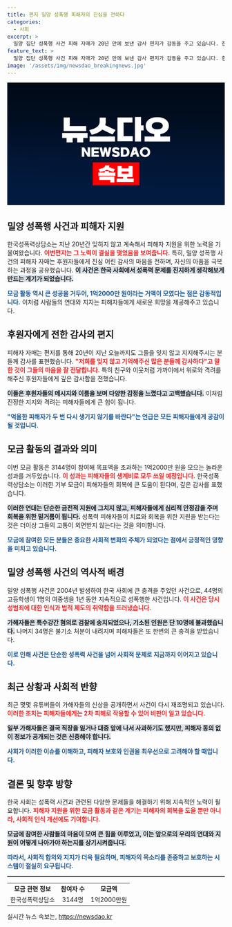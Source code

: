 ```yaml
---
title: 편지 밀양 성폭행 피해자의 진심을 전하다
categories:
  - 사회
excerpt: >
  밀양 집단 성폭행 사건 피해 자매가 20년 만에 보낸 감사 편지가 감동을 주고 있습니다. 한국성폭력상담소의 모금으로 모인 1억2000만 원은 피해자들의 생계비로 지원되며, 고난을 함께 이겨낸 후원자들에게 진심을 전했습니다.
feature_text: >
  밀양 집단 성폭행 사건 피해 자매가 20년 만에 보낸 감사 편지가 감동을 주고 있습니다. 한국성폭력상담소의 모금으로 모인 1억2000만 원은 피해자들의 생계비로 지원되며, 고난을 함께 이겨낸 후원자들에게 진심을 전했습니다.
image: '/assets/img/newsdao_breakingnews.jpg'
---
```


<p><img src="/assets/img/newsdao_breakingnews.jpg" alt="koreaapp 속보" /></p>

<h2 data-ke-size="size26">밀양 성폭행 사건과 피해자 지원</h2>

<p data-ke-size="size16"></p> 한국성폭력상담소는 지난 20년간 잊히지 않고 계속해서 피해자 지원을 위한 노력을 기울여왔습니다. <b><span style="color: #ee2323;">이번편지는 그 노력이 결실을 맺었음을 보여줍니다.</span></b> 특히, 밀양 성폭행 사건의 피해자 자매는 후원자들에게 진심 어린 감사의 마음을 전하며, 자신의 아픔을 극복하는 과정을 공유했습니다. <b><span style="background-color: #21538527;">이 사건은 한국 사회에서 성폭력 문제를 진지하게 생각해보게 만드는 계기가 되었습니다.</span></b> 

<b><span style="color: #1a5490;">모금 활동 역시 큰 성공을 거두어, 1억2000만 원이라는 거액이 모였다는 점은 감동적입니다.</span></b> 이처럼 사람들의 연대와 지지는 피해자들에게 새로운 희망을 제공해주고 있습니다. 

<p data-ke-size="size16"></p>

<h2 data-ke-size="size26">후원자에게 전한 감사의 편지</h2>

<p data-ke-size="size16"></p> 피해자 자매는 편지를 통해 20년이 지난 오늘까지도 그들을 잊지 않고 지지해주시는 분들께 감사를 표현했습니다. <b><span style="color: #ee2323;">"저희를 잊지 않고 기억해주신 많은 분들께 감사하다"고 말한 것이 그들의 마음을 잘 전달합니다.</span></b> 특히 친구와 이웃처럼 가까이에서 위로와 격려를 해주신 후원자들에게 깊은 감사함을 전했습니다. 

<b><span style="background-color: #21538527;">이들은 후원자들의 메시지와 이름을 보며 다양한 감정을 느꼈다고 고백했습니다.</span></b> 이처럼 진정한 지지와 격려는 피해자들에게 큰 힘이 됩니다. 

<b><span style="color: #1a5490;">"억울한 피해자가 두 번 다시 생기지 않기를 바란다"는 언급은 모든 피해자들에게 공감이 될 것입니다.</span></b> 

<p data-ke-size="size16"></p>

<h2 data-ke-size="size26">모금 활동의 결과와 의미</h2>

<p data-ke-size="size16"></p> 이번 모금 활동은 3144명이 참여해 목표액을 초과하는 1억2000만 원을 모으는 놀라운 성과를 거두었습니다. <b><span style="color: #ee2323;">이 성과는 피해자들의 생계비로 모두 쓰일 예정입니다.</span></b> 한국성폭력상담소는 이러한 기부 모금이 피해자들의 회복에 큰 도움이 된다며, 깊은 감사를 표했습니다. 

<b><span style="background-color: #21538527;">이러한 연대는 단순한 금전적 지원에 그치지 않고, 피해자들에게 심리적 안정감을 주며 회복을 위한 밑거름이 됩니다.</span></b> 성폭력 피해자들이 치료와 회복을 위한 지원을 받는다는 것은 더이상 그들의 고통이 외면받지 않는다는 것을 의미합니다. 

<b><span style="color: #1a5490;">모금에 참여한 모든 분들은 중요한 사회적 변화의 주체가 되었다는 점에서 긍정적인 영향을 미치고 있습니다.</span></b> 

<p data-ke-size="size16"></p>

<h2 data-ke-size="size26">밀양 성폭행 사건의 역사적 배경</h2>

<p data-ke-size="size16"></p> 밀양 성폭행 사건은 2004년 발생하여 한국 사회에 큰 충격을 주었던 사건으로, 44명의 고등학생이 1명의 여중생을 1년 동안 지속적으로 성폭행한 사건입니다. <b><span style="color: #ee2323;">이 사건은 당시 성범죄에 대한 인식과 법적 제도의 취약함을 드러냈습니다.</span></b>

<b><span style="background-color: #21538527;">가해자들은 특수강간 혐의로 검찰에 송치되었으나, 기소된 인원은 단 10명에 불과했습니다.</span></b> 나머지 34명은 불기소 처분이 내려지며 피해자들은 또 한번의 큰 충격을 받았습니다. 

<b><span style="color: #1a5490;">이로 인해 사건은 단순한 성폭력 사건을 넘어 사회적 문제로 지금까지 이어지고 있습니다.</span></b>  

<p data-ke-size="size16"></p>

<h2 data-ke-size="size26">최근 상황과 사회적 반향</h2>

<p data-ke-size="size16"></p> 최근 몇몇 유튜버들이 가해자들의 신상을 공개하면서 사건이 다시 재조명되고 있습니다. <b><span style="color: #ee2323;">이러한 조치는 피해자들에게는 2차 피해로 작용할 수 있어 비판이 일고 있습니다.</span></b>

<b><span style="background-color: #21538527;">일부 가해자들은 결국 직장을 잃거나 대중 앞에 나서 사과하기도 했지만, 피해자 동의 없이 정보가 공개되는 것은 신중해야 합니다.</span></b> 

<b><span style="color: #1a5490;">사회가 이러한 이슈를 이해하고, 피해자 보호와 인권을 최우선으로 고려해야 할 때입니다.</span></b> 

<p data-ke-size="size16"></p> 

<h2 data-ke-size="size26">결론 및 향후 방향</h2>

<p data-ke-size="size16"></p> 한국 사회는 성폭력 사건과 관련된 다양한 문제들을 해결하기 위해 지속적인 노력이 필요합니다. <b><span style="color: #ee2323;">피해자 지원을 위한 모금 활동과 같은 계기는 피해자의 회복을 도울 뿐만 아니라, 사회적 인식 개선에도 기여합니다.</span></b>

<b><span style="background-color: #21538527;">모금에 참여한 사람들의 마음이 모여 큰 힘을 이루었고, 이는 앞으로의 우리의 연대와 지원이 어떻게 나아가야 하는지를 상기시켜줍니다.</span></b> 

<b><span style="color: #1a5490;">따라서, 사회적 합의와 지지가 더욱 필요하며, 피해자의 목소리를 존중하고 보호하는 시스템이 절실히 요구됩니다.</span></b> 

<p data-ke-size="size16"></p> 

<hr style="height: 2px; background-color: #1a1a1a; border: none;"/>

<table style="width: 100%; border-collapse: collapse;">
<tr>
  <td style="text-align: center; height: 17px;"><b>모금 관련 정보</b></td>
  <td style="text-align: center; height: 17px;"><b>참여자 수</b></td>
  <td style="text-align: center; height: 17px;"><b>모금액</b></td>
</tr>
<tr>
  <td style="height: 17px; text-align: center;">한국성폭력상담소</td>
  <td style="height: 17px; text-align: center;">3144명</td>
  <td style="height: 17px; text-align: center;">1억2000만원</td>
</tr>
</table>

<p data-ke-size="size16"></p>
실시간 뉴스 속보는, <a href="https://newsdao.kr" rel="dofollow">https://newsdao.kr</a>


